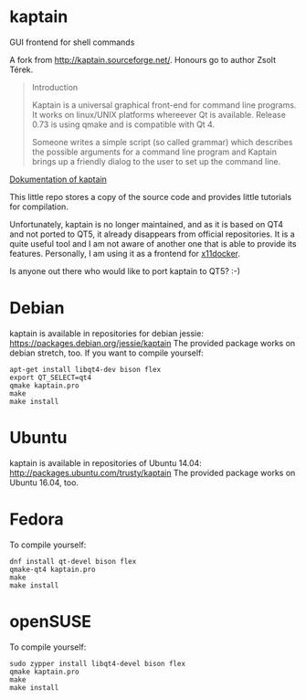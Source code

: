 # kaptain
GUI frontend for shell commands

A fork from http://kaptain.sourceforge.net/. Honours go to author Zsolt Térek.
> Introduction
>
>Kaptain is a universal graphical front-end for command line programs. It works on linux/UNIX platforms whereever Qt is available. Release 0.73 is using qmake and is compatible with Qt 4.
>
>Someone writes a simple script (so called grammar) which describes the possible arguments for a command line program and Kaptain brings up a friendly dialog to the user to set up the command line.

[Dokumentation of kaptain](http://kaptain.sourceforge.net/docs/kaptain.html)

This little repo stores a copy of the source code and provides little tutorials for compilation.

Unfortunately, kaptain is no longer maintained, and as it is based on QT4 and not ported to QT5, it already disappears from official repositories. It is a quite useful tool and I am not aware of another one that is able to provide its features. Personally, I am using it as a frontend for [x11docker](https://github.com/mviereck/x11docker).

Is anyone out there who would like to port kaptain to QT5? :-)

# Debian
kaptain is available in repositories for debian jessie: https://packages.debian.org/jessie/kaptain
The provided package works on debian stretch, too.
If you want to compile yourself:
```
apt-get install libqt4-dev bison flex
export QT_SELECT=qt4
qmake kaptain.pro
make
make install
```
# Ubuntu
kaptain is available in repositories of Ubuntu 14.04: http://packages.ubuntu.com/trusty/kaptain
The provided package works on Ubuntu 16.04, too.

# Fedora
To compile yourself:
```
dnf install qt-devel bison flex
qmake-qt4 kaptain.pro
make
make install
```
# openSUSE
To compile yourself:
```
sudo zypper install libqt4-devel bison flex
qmake kaptain.pro
make
make install
```
